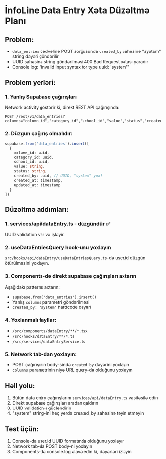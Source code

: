 # İnfoLine Data Entry Xəta Düzəltmə Planı

## Problem:
- `data_entries` cədvəlinə POST sorğusunda `created_by` sahəsinə "system" string dəyəri göndərilir
- UUID sahəsinə string göndərilməsi 400 Bad Request xətası yaradır
- Console log: "invalid input syntax for type uuid: 'system'"

## Problem yerləri:

### 1. Yanlış Supabase çağırışları
Network activity göstərir ki, direkt REST API çağırışında:
```
POST /rest/v1/data_entries?columns="column_id","category_id","school_id","value","status","created_by","created_at","updated_at"&select=*
```

### 2. Düzgun çağırış olmalıdır:
```typescript
supabase.from('data_entries').insert([
  {
    column_id: uuid,
    category_id: uuid,
    school_id: uuid,
    value: string,
    status: string,
    created_by: uuid, // UUID, "system" yox!
    created_at: timestamp,
    updated_at: timestamp
  }
])
```

## Düzəltmə addımları:

### 1. services/api/dataEntry.ts - düzgündür ✅
UUID validation var və işləyir.

### 2. useDataEntriesQuery hook-unu yoxlayın
`src/hooks/api/dataEntry/useDataEntriesQuery.ts`-də user.id düzgün ötürülməsini yoxlayın.

### 3. Components-də direkt supabase çağırışları axtarın
Aşağıdakı patterns axtarın:
- `supabase.from('data_entries').insert()`
- Yanlış `columns` parametri göndərilməsi
- `created_by: 'system'` hardcode dəyəri

### 4. Yoxlanmalı fayllar:
- `/src/components/dataEntry/**/*.tsx`
- `/src/hooks/dataEntry/**/*.ts`
- `/src/services/dataEntryService.ts`

### 5. Network tab-dan yoxlayın:
- POST çağırışının body-sində `created_by` dəyərini yoxlayın
- `columns` parametrinin niyə URL query-də olduğunu yoxlayın

## Həll yolu:
1. Bütün data entry çağırışlarını `services/api/dataEntry.ts` vasitəsilə edin
2. Direkt supabase çağırışları aradan qaldırın
3. UUID validation-ı gücləndirin
4. "system" string-ini heç yerdə created_by sahəsinə təyin etməyin

## Test üçün:
1. Console-da user.id UUID formatında olduğunu yoxlayın
2. Network tab-da POST body-ni yoxlayın
3. Components-də console.log əlavə edin ki, dəyərləri izləyin
